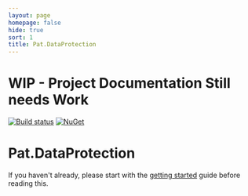 ```yaml
---
layout: page
homepage: false
hide: true
sort: 1
title: Pat.DataProtection
---
```


# WIP - Project Documentation Still needs Work
[![Build status](https://ci.appveyor.com/api/projects/status/2df8y529t1sq75xf?svg=true)](https://ci.appveyor.com/project/ilivewithian/pat-dataprotection)
[![NuGet](https://img.shields.io/nuget/v/Pat.DataProtection.svg)](https://www.nuget.org/packages/Pat.DataProtection/)

# Pat.DataProtection


If you haven't already, please start with the [getting started](getting-started.html) guide before reading this.

